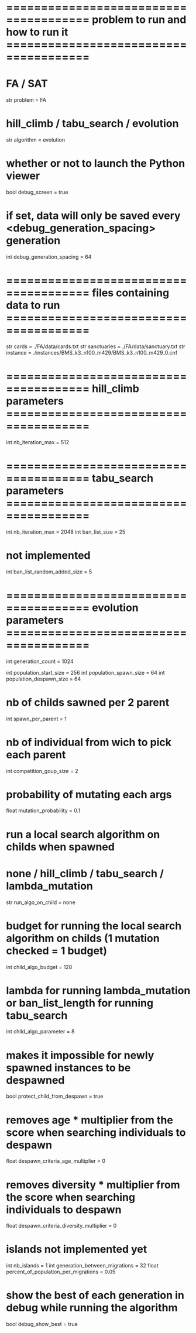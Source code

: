 # ====================================== problem to run and how to run it ======================================
# FA / SAT
str     problem = FA
# hill_climb / tabu_search / evolution
str     algorithm = evolution
# whether or not to launch the Python viewer
bool    debug_screen = true
# if set, data will only be saved every <debug_generation_spacing> generation
int     debug_generation_spacing = 64

# ====================================== files containing data to run ======================================
str     cards = ./FA/data/cards.txt
str     sanctuaries = ./FA/data/sanctuary.txt
str     instance = ./instances/BMS_k3_n100_m429/BMS_k3_n100_m429_0.cnf

# ====================================== hill_climb parameters ======================================
int     nb_iteration_max = 512

# ====================================== tabu_search parameters ======================================
int     nb_iteration_max = 2048
int     ban_list_size = 25
# not implemented
int     ban_list_random_added_size = 5

# ====================================== evolution parameters ======================================
int     generation_count = 1024

int     population_start_size = 256
int     population_spawn_size = 64
int     population_despawn_size = 64


# nb of childs sawned per 2 parent
int     spawn_per_parent = 1
# nb of individual from wich to pick each parent
int     competition_goup_size = 2
# probability of mutating each args
float   mutation_probability = 0.1
# run a local search algorithm on childs when spawned
# none / hill_climb / tabu_search / lambda_mutation
str     run_algo_on_child = none
# budget for running the local search algorithm on childs (1 mutation checked = 1 budget)
int     child_algo_budget = 128
# lambda for running lambda_mutation or ban_list_length for running tabu_search
int     child_algo_parameter = 8
# makes it impossible for newly spawned instances to be despawned
bool    protect_child_from_despawn = true


# removes age * multiplier from the score when searching individuals to despawn
float   despawn_criteria_age_multiplier = 0
# removes diversity * multiplier from the score when searching individuals to despawn
float   despawn_criteria_diversity_multiplier = 0

# islands not implemented yet
int     nb_islands = 1
int     generation_between_migrations = 32
float   percent_of_population_per_migrations = 0.05

# show the best of each generation in debug while running the algorithm
bool    debug_show_best = true
